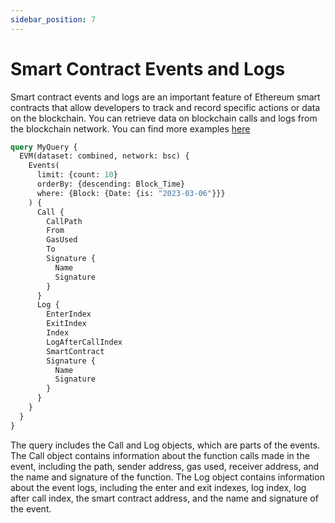 ```yaml
---
sidebar_position: 7
---
```


# Smart Contract Events and Logs

Smart contract events and logs are an important feature of Ethereum smart contracts that allow developers to track and record specific actions or data on the blockchain.
You can retrieve data on blockchain calls and logs from the blockchain network. You can find more examples [here](/docs/examples/events)

```graphql
query MyQuery {
  EVM(dataset: combined, network: bsc) {
    Events(
      limit: {count: 10}
      orderBy: {descending: Block_Time}
      where: {Block: {Date: {is: "2023-03-06"}}}
    ) {
      Call {
        CallPath
        From
        GasUsed
        To
        Signature {
          Name
          Signature
        }
      }
      Log {
        EnterIndex
        ExitIndex
        Index
        LogAfterCallIndex
        SmartContract
        Signature {
          Name
          Signature
        }
      }
    }
  }
}
```

The query includes the Call and Log objects, which are parts of the events. The Call object contains information about the function calls made in the event, including the path, sender address, gas used, receiver address, and the name and signature of the function. The Log object contains information about the event logs, including the enter and exit indexes, log index, log after call index, the smart contract address, and the name and signature of the event.
